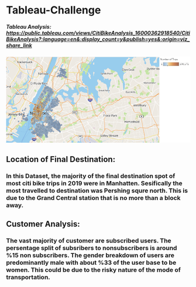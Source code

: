 # Tableau-Challenge

##### Tableau Analysis: https://public.tableau.com/views/CitiBikeAnalysis_16000362918540/CitiBikeAnalysis?:language=en&:display_count=y&publish=yes&:origin=viz_share_link


![Stations](img/Geo_station.PNG)
## Location of Final Destination:
### In this Dataset, the majority of the final destination spot of most citi bike trips in 2019 were in Manhatten. Sesifically the most travelled to destination was Pershing squre north. This is due to the Grand Central station that is no more than a block away. 

## Customer Analysis:
### The vast majority of customer are subscribed users. The persentage split of subsribers to nonsubscribers is around %15 non subscribers. The gender breakdown of users are predominantly male with about %33 of the user base to be women. This could be due to the risky nature of the mode of transportation. 
